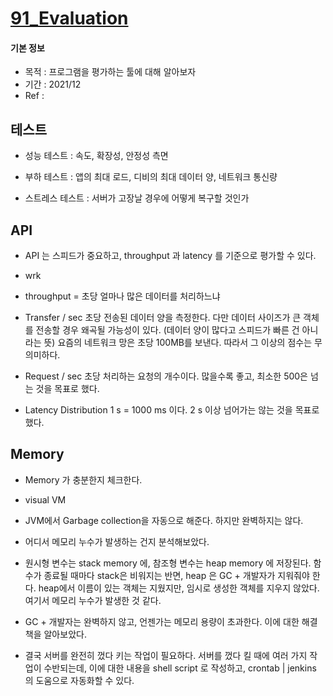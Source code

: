 # [91_Evaluation](./91_Evaluation)

#### 기본 정보

- 목적 : 프로그램을 평가하는 툴에 대해 알아보자
- 기간 : 2021/12
- Ref :

## 테스트

- 성능 테스트 : 속도, 확장성, 안정성 측면

- 부하 테스트 : 앱의 최대 로드, 디비의 최대 데이터 양, 네트워크 통신량

- 스트레스 테스트 : 서버가 고장날 경우에 어떻게 복구할 것인가

  

## API

- API 는 스피드가 중요하고, throughput 과 latency 를 기준으로 평가할 수 있다.

- wrk

  

- throughput  = 초당 얼마나 많은 데이터를 처리하느냐

- Transfer / sec
  초당 전송된 데이터 양을 측정한다.
  다만 데이터 사이즈가 큰 객체를 전송할 경우 왜곡될 가능성이 있다. (데이터 양이 많다고 스피드가 빠른 건 아니라는 뜻)
  요즘의 네트워크 망은 초당 100MB를 보낸다. 따라서 그 이상의 점수는 무의미하다.

- Request / sec
  초당 처리하는 요청의 개수이다.
  많을수록 좋고, 최소한 500은 넘는 것을 목표로 했다.

- Latency Distribution
  1 s = 1000 ms 이다.
  2 s 이상 넘어가는 않는 것을 목표로 했다.



## Memory

- Memory 가 충분한지 체크한다.

- visual VM

  

- JVM에서 Garbage collection을 자동으로 해준다. 하지만 완벽하지는 않다.

- 어디서 메모리 누수가 발생하는 건지 분석해보았다.

- 원시형 변수는 stack memory 에, 참조형 변수는 heap memory 에 저장된다.
  함수가 종료될 때마다 stack은 비워지는 반면, heap 은 GC + 개발자가 지워줘야 한다.
  heap에서 이름이 있는 객체는 지웠지만, 임시로 생성한 객체를 지우지 않았다.
  여기서 메모리 누수가 발생한 것 같다.



- GC + 개발자는 완벽하지 않고, 언젠가는 메모리 용량이 초과한다. 이에 대한 해결책을 알아보았다.
- 결국 서버를 완전히 껐다 키는 작업이 필요하다.
  서버를 껐다 킬 때에 여러 가지 작업이 수반되는데, 
  이에 대한 내용을 shell script 로 작성하고,
  crontab | jenkins 의 도움으로 자동화할 수 있다.



